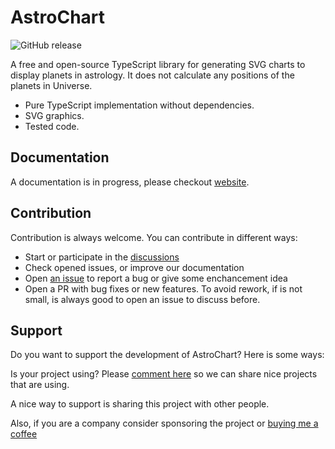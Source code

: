 # AstroChart

![GitHub release](https://img.shields.io/github/v/release/AstroDraw/AstroChart?style=flat-square)

A free and open-source TypeScript library for generating SVG charts to display planets in astrology. It does not calculate any positions of the planets in Universe.

- Pure TypeScript implementation without dependencies.
- SVG graphics.
- Tested code.

## Documentation
A documentation is in progress, please checkout [website](astrodraw.github.io).

## Contribution
Contribution is always welcome. You can contribute in different ways:
 - Start or participate in the [discussions](https://github.com/AstroDraw/AstroChart/discussions)
 - Check opened issues, or improve our documentation
 - Open [an issue](https://github.com/AstroDraw/AstroChart/issues) to report a bug or give some enchancement idea
 - Open a PR with bug fixes or new features. To avoid rework, if is not small, is always good to open an issue to discuss before.

## Support
Do you want to support the development of AstroChart? Here is some ways:

Is your project using? Please [comment here](https://github.com/AstroDraw/AstroChart/discussions/48) so we can share nice projects that are using.

A nice way to support is sharing this project with other people.

Also, if you are a company consider sponsoring the project or [buying me a coffee](https://ko-fi.com/afucher)
